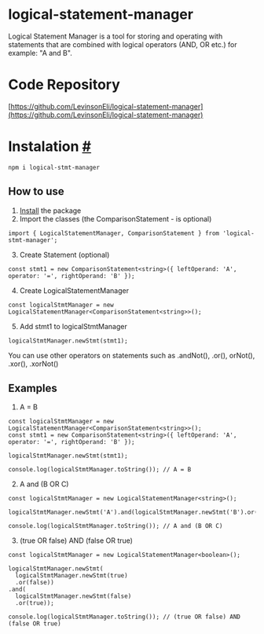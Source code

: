 # logical-statement-manager
Logical Statement Manager is a tool for storing and operating with statements that are combined with logical operators (AND, OR etc.) for example: "A and B".

# Code Repository
[https://github.com/LevinsonEli/logical-statement-manager](https://github.com/LevinsonEli/logical-statement-manager)
# Instalation <a href="#instalation" id="instalation-heading">#</a>
```
npm i logical-stmt-manager
```
## How to use
1. [Install](#instalation) the package
2. Import the classes (the ComparisonStatement - is optional)
```
import { LogicalStatementManager, ComparisonStatement } from 'logical-stmt-manager';
```
3. Create Statement (optional)
```
const stmt1 = new ComparisonStatement<string>({ leftOperand: 'A', operator: '=', rightOperand: 'B' });
```
4. Create LogicalStatementManager
```
const logicalStmtManager = new LogicalStatementManager<ComparisonStatement<string>>();
```
5. Add stmt1 to logicalStmtManager
```
logicalStmtManager.newStmt(stmt1);
```
You can use other operators on statements such as .andNot(), .or(), orNot(), .xor(), .xorNot()

## Examples
1. A = B
```
const logicalStmtManager = new LogicalStatementManager<ComparisonStatement<string>>();
const stmt1 = new ComparisonStatement<string>({ leftOperand: 'A', operator: '=', rightOperand: 'B' });

logicalStmtManager.newStmt(stmt1);

console.log(logicalStmtManager.toString()); // A = B
```
2. A and (B OR C)
```
const logicalStmtManager = new LogicalStatementManager<string>();

logicalStmtManager.newStmt('A').and(logicalStmtManager.newStmt('B').or('C'));

console.log(logicalStmtManager.toString()); // A and (B OR C)
```
3. (true OR false) AND (false OR true)
```
const logicalStmtManager = new LogicalStatementManager<boolean>();

logicalStmtManager.newStmt(
  logicalStmtManager.newStmt(true)
  .or(false))
.and(
  logicalStmtManager.newStmt(false)
  .or(true));

console.log(logicalStmtManager.toString()); // (true OR false) AND (false OR true)
```
<br/>
<br/>
<br/>


